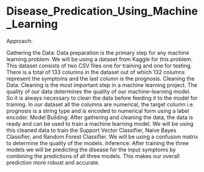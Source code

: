 # Disease_Predication_Using_Machine_Learning
Approach:

Gathering the Data: Data preparation is the primary step for any machine learning problem. We will be using a dataset from Kaggle for this problem. This dataset consists of two CSV files one for training and one for testing. There is a total of 133 columns in the dataset out of which 132 columns represent the symptoms and the last column is the prognosis.
Cleaning the Data: Cleaning is the most important step in a machine learning project. The quality of our data determines the quality of our machine-learning model. So it is always necessary to clean the data before feeding it to the model for training. In our dataset all the columns are numerical, the target column i.e. prognosis is a string type and is encoded to numerical form using a label encoder.
Model Building: After gathering and cleaning the data, the data is ready and can be used to train a machine learning model. We will be using this cleaned data to train the Support Vector Classifier, Naive Bayes Classifier, and Random Forest Classifier. We will be using a confusion matrix to determine the quality of the models.
Inference: After training the three models we will be predicting the disease for the input symptoms by combining the predictions of all three models. This makes our overall prediction more robust and accurate.
